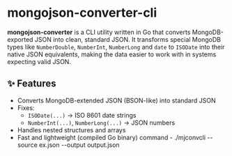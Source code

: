 # mongojson-converter-cli

**mongojson-converter** is a CLI utility written in Go that converts MongoDB-exported JSON into clean, standard JSON. It transforms special MongoDB types like `NumberDouble`, `NumberInt`, `NumberLong` and `date` to `ISODate` into their native JSON equivalents, making the data easier to work with in systems expecting valid JSON.

## ✨ Features

- Converts MongoDB-extended JSON (BSON-like) into standard JSON
- Fixes:
  - `ISODate(...)` → ISO 8601 date strings
  - `NumberInt(...)`, `NumberLong(...)` → JSON numbers
- Handles nested structures and arrays
- Fast and lightweight (compiled Go binary)
  command - ./mjconvcli --source ex.json --output output.json
